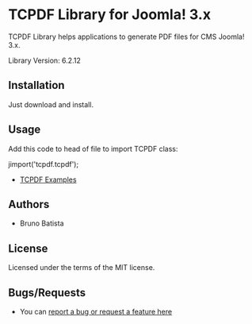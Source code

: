 TCPDF Library for Joomla! 3.x
=============================

TCPDF Library helps applications to generate PDF files for CMS Joomla! 3.x.

Library Version: 6.2.12

## Installation

Just download and install.

## Usage

Add this code to head of file to import TCPDF class:

jimport('tcpdf.tcpdf');

* [TCPDF Examples](http://www.tcpdf.org/examples.php)

## Authors

* Bruno Batista

## License

Licensed under the terms of the MIT license.

## Bugs/Requests

* You can [report a bug or request a feature here](http://github.com/joomlapro/lib_tcpdf/issues)